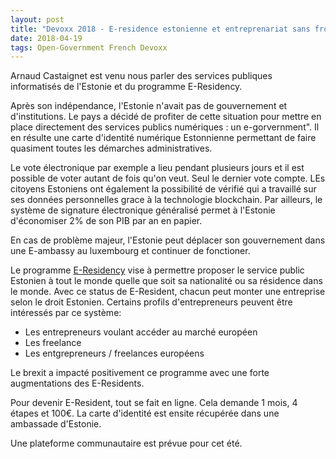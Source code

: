 ```yaml
---
layout: post
title: "Devoxx 2018 - E-residence estonienne et entreprenariat sans frontières (french)"
date: 2018-04-19
tags: Open-Government French Devoxx
---
```


Arnaud Castaignet est venu nous parler des services publiques informatisés de l'Estonie et du programme E-Residency.

Après son indépendance, l'Estonie n'avait pas de gouvernement et d'institutions. Le pays a décidé de profiter de 
cette situation pour mettre en place directement des services publics numériques : un e-gorvernment". Il en résulte
une carte d'identité numérique Estonnienne permettant de faire quasiment toutes les démarches administratives.

Le vote électronique par exemple a lieu pendant plusieurs jours et il est possible de voter autant de fois qu'on
veut. Seul le dernier vote compte. LEs citoyens Estoniens ont également la possibilité de vérifié qui a travaillé sur
ses données personnelles grace à la technologie blockchain. Par ailleurs, le système de signature électronique 
généralisé permet à l'Estonie d'économiser 2% de son PIB par an en papier.

En cas de problème majeur, l'Estonie peut déplacer son gouvernement dans une E-ambassy au luxembourg et continuer de fonctioner.

Le programme [E-Residency](e-resident.gov.ee) vise à permettre proposer le service public Estonien à tout le monde quelle que soit sa 
nationalité ou sa résidence dans le monde. Avec ce status de E-Resident, chacun peut monter une entreprise selon le droit Estonien.
Certains profils d'entrepreneurs peuvent être intéressés par ce système:
* Les entrepreneurs voulant accéder au marché européen
* Les freelance
* Les entgrepreneurs / freelances européens

Le brexit a impacté positivement ce programme avec une forte augmentations des E-Residents.

Pour devenir E-Resident, tout se fait en ligne. Cela demande 1 mois, 4 étapes et 100€. La carte d'identité est ensite récupérée
dans une ambassade d'Estonie.

Une plateforme communautaire est prévue pour cet été.
